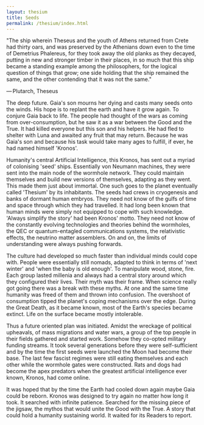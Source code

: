 ```yaml
---
layout: thesium
title: Seeds
permalink: /thesium/index.html
---
```


<div class="quote-heading">
"The ship wherein Theseus and the youth of Athens returned from Crete had thirty oars, and was preserved by the Athenians down even to the time of Demetrius Phalereus, for they took away the old planks as they decayed, putting in new and stronger timber in their places, in so much that this ship became a standing example among the philosophers, for the logical question of things that grow; one side holding that the ship remained the same, and the other contending that it was not the same."  

— Plutarch, Theseus
</div>


The deep future. Gaia's son mourns her dying and casts many seeds onto the
winds. His hope is to replant the earth and have it grow again. To conjure Gaia
back to life. The people had thought of the wars as coming from
over-consumption, but he saw it as a war between the Good and the True. It had
killed everyone but this son and his helpers. He had fled to shelter with Luna
and awaited any fruit that may return. Because he was Gaia's son and because
his task would take many ages to fulfill, if ever, he had named himself
'Kronos'.

Humanity's central Artificial Intelligence, this Kronos, has sent out a myriad
of colonising 'seed' ships. Essentially von Neumann machines, they were sent
into the main node of the wormhole network. They could maintain themselves and
build new versions of themselves, adapting as they went. This made them just
about immortal. One such goes to the planet eventually called 'Thesium' by its
inhabitants. The seeds had crews in cryogenesis and banks of dormant human
embryos. They need not know of the gulfs of time and space through which they
had travelled. It had long been known that human minds were simply not equipped
to cope with such knowledge. 'Always simplify the story' had been Kronos'
motto. They need not know of the constantly evolving technologies and theories
behind the wormholes, the QEC or quantum-entagled communications systems, the
relativistic effects, the neutrino matter assemblers. On and on, the limits of
understanding were always pushing forwards.

The culture had developed so much faster than individual minds could cope with.
People were essentially still nomads, adapted to think in terms of 'next
winter' and 'when the baby is old enough'. To manipulate wood, stone, fire.
Each group lasted millenia and always had a central story around which they
configured their lives. Their myth was their frame. When science really got
going there was a break with these myths. At one and the same time humanity was
freed of them and thrown into confusion. The overshoot of consumption tipped
the planet's coping mechanisms over the edge. During the Great Death, as it
became known, most of the Earth's species became extinct. Life on the surface
became mostly intolerable.

Thus a future oriented plan was initiated. Amidst the wreckage of political
upheavals, of mass migrations and water wars, a group of the top people in
their fields gathered and started work. Somehow they co-opted military funding
streams. It took several generations before they were self-sufficient and by
the time the first seeds were launched the Moon had become their base. The last
few fascist regimes were still eating themselves and each other while the
wormhole gates were constructed. Rats and dogs had become the apex predators
when the greatest artificial intelligence ever known, Kronos, had come online.

It was hoped that by the time the Earth had cooled down again maybe Gaia could
be reborn. Kronos was designed to try again no matter how long it took. It
searched with infinite patience. Searched for the missing piece of the jigsaw,
the mythos that would unite the Good with the True. A story that could hold a
humanity sustaining world. It waited for its Readers to report.

